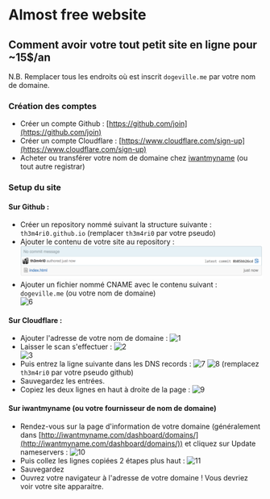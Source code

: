 # Almost free website  

## Comment avoir votre tout petit site en ligne pour ~15$/an  

N.B. Remplacer tous les endroits où est inscrit ```dogeville.me``` par votre nom de domaine.

### Création des comptes

- Créer un compte Github : [https://github.com/join](https://github.com/join)
- Créer un compte Cloudflare : [https://www.cloudflare.com/sign-up](https://www.cloudflare.com/sign-up)
- Acheter ou transférer votre nom de domaine chez [iwantmyname](http://iwantmyname.com) (ou tout autre registrar)

### Setup du site

#### Sur Github :  
- Créer un repository nommé suivant la structure suivante : ```th3m4ri0.github.io``` (remplacer ```th3m4ri0``` par votre pseudo)
- Ajouter le contenu de votre site au repository :
![5](images/5.png)
- Ajouter un fichier nommé CNAME avec le contenu suivant :
```dogeville.me``` (ou votre nom de domaine)   
![6](images/6.png)

#### Sur Cloudflare :  
- Ajouter l'adresse de votre nom de domaine :
![1](images/1.png)
- Laisser le scan s'effectuer :
![2](images/2.png)  
![3](images/3.png)
- Puis entrez la ligne suivante dans les DNS records :
![7](images/7.png)
![8](images/8.png)
(remplacez ```th3m4ri0``` par votre pseudo github)
- Sauvegardez les entrées.
- Copiez les deux lignes en haut à droite de la page :
![9](images/9.png)

#### Sur iwantmyname (ou votre fournisseur de nom de domaine)
- Rendez-vous sur la page d'information de votre domaine (généralement dans [http://iwantmyname.com/dashboard/domains/](http://iwantmyname.com/dashboard/domains/)) et cliquez sur Update nameservers :
![10](images/10.png)
- Puis collez les lignes copiées 2 étapes plus haut :
![11](images/11.png)
- Sauvegardez
- Ouvrez votre navigateur à l'adresse de votre domaine ! Vous devriez voir votre site apparaitre.